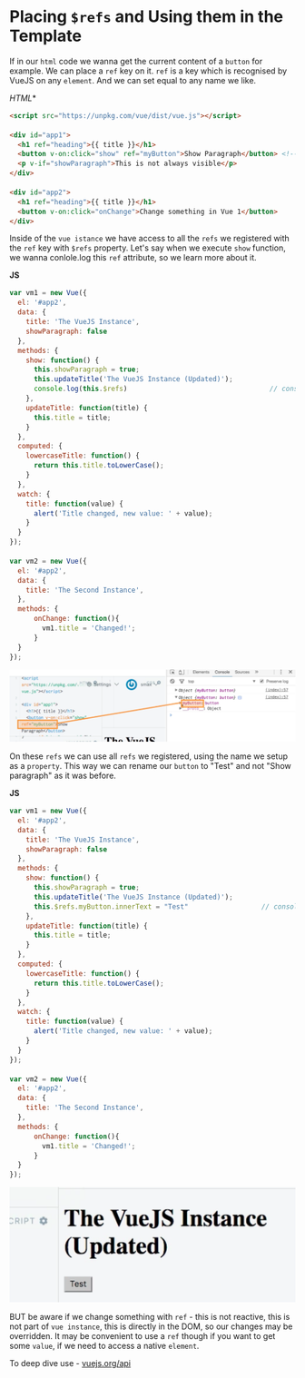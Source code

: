 # Placing `$refs` and Using them in the Template

If in our `html` code we wanna get the current content of a `button` for example. We can place a `ref` key on it. `ref` is a key which is recognised by VueJS on any `element`. And we can set equal to any name we like. 

*HTML**

```html
<script src="https://unpkg.com/vue/dist/vue.js"></script>

<div id="app1">
  <h1 ref="heading">{{ title }}</h1>
  <button v-on:click="show" ref="myButton">Show Paragraph</button> <!--add ref-->
  <p v-if="showParagraph">This is not always visible</p>
</div>

<div id="app2">
  <h1 ref="heading">{{ title }}</h1>
  <button v-on:click="onChange">Change something in Vue 1</button>
</div>
```

Inside of the `vue istance` we have access to all the `refs` we registered with the `ref` key  with `$refs` property. Let's say when we execute `show` function, we wanna conlole.log this `ref` attribute, so we learn more about it. 

**JS**

```js
var vm1 = new Vue({
  el: '#app2',
  data: {
    title: 'The VueJS Instance',
    showParagraph: false
  },
  methods: {
    show: function() {
      this.showParagraph = true;
      this.updateTitle('The VueJS Instance (Updated)');
      console.log(this.$refs)                                   // console log ref
    },
    updateTitle: function(title) {
      this.title = title;
    }
  },
  computed: {
    lowercaseTitle: function() {
      return this.title.toLowerCase();
    }
  },
  watch: {
    title: function(value) {
      alert('Title changed, new value: ' + value);
    }
  }
});

var vm2 = new Vue({
  el: '#app2',
  data: {
    title: 'The Second Instance',
  }, 
  methods: {
      onChange: function(){
        vm1.title = 'Changed!';
      }
  }
});
```

![using-refs](../using-refs.png)

On these `refs` we can use all `refs` we registered, using the name we setup as a `property`. This way we can rename our `button` to "Test" and not "Show paragraph" as it was before. 

**JS**

```js
var vm1 = new Vue({
  el: '#app2',
  data: {
    title: 'The VueJS Instance',
    showParagraph: false
  },
  methods: {
    show: function() {
      this.showParagraph = true;
      this.updateTitle('The VueJS Instance (Updated)');
      this.$refs.myButton.innerText = "Test"                  // console log ref using a name of the ref
    },
    updateTitle: function(title) {
      this.title = title;
    }
  },
  computed: {
    lowercaseTitle: function() {
      return this.title.toLowerCase();
    }
  },
  watch: {
    title: function(value) {
      alert('Title changed, new value: ' + value);
    }
  }
});

var vm2 = new Vue({
  el: '#app2',
  data: {
    title: 'The Second Instance',
  }, 
  methods: {
      onChange: function(){
        vm1.title = 'Changed!';
      }
  }
});
```

![rename-button](../rename-button.png)

BUT be aware if we change something with `ref` - this is not reactive, this is not part of `vue instance`, this is directly in the DOM, so our changes may be overridden. It may be convenient to use a `ref` though if you want to get some `value`, if we need to access a native `element`. 

To deep dive use - [vuejs.org/api](https://vuejs.org/v2/api/)
   